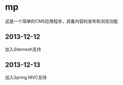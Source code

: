 mp
==

这是一个简单的CMS应用程序，具备内容的发布和浏览功能

2013-12-12
----------

加入Sitemesh支持

2013-12-13
----------

加入Spring MVC支持


